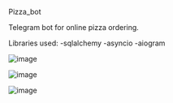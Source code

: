 Pizza_bot

Telegram bot for online pizza ordering.

Libraries used:
-sqlalchemy
-asyncio
-aiogram


![image](https://github.com/user-attachments/assets/6d13f3ca-6e0e-4725-9565-4e1ae1a4fb8e)

![image](https://github.com/user-attachments/assets/492461a4-cf49-4c9e-a313-23769ffc0838)

![image](https://github.com/user-attachments/assets/99173715-25ed-43d9-8efb-30318b346da3)
